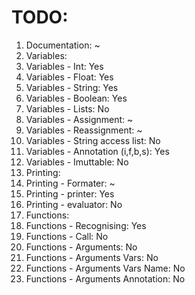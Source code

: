 # TODO:

1. Documentation: ~
2. Variables: 
3. Variables - Int: Yes
4. Variables - Float: Yes
5. Variables - String: Yes
6. Variables - Boolean: Yes
7. Variables - Lists: No
8. Variables - Assignment: ~
9. Variables - Reassignment: ~
10. Variables - String access list: No
11. Variables - Annotation (i,f,b,s): Yes
12. Variables - Imuttable: No
13. Printing:
14. Printing - Formater: ~
15. Printing - printer: Yes
16. Printing - evaluator: No
17. Functions:
18. Functions - Recognising: Yes
19. Functions - Call: No
20. Functions - Arguments: No
21. Functions - Arguments Vars: No
22. Functions - Arguments Vars Name: No
23. Functions - Arguments Annotation: No